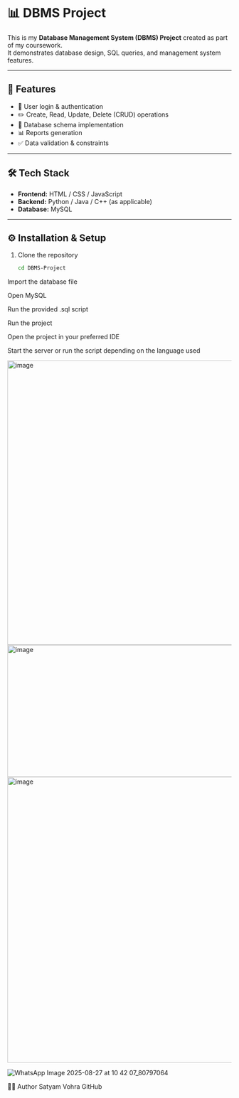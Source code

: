 # 📊 DBMS Project

This is my **Database Management System (DBMS) Project** created as part of my coursework.  
It demonstrates database design, SQL queries, and management system features.

---

## 🚀 Features
- 🔑 User login & authentication  
- ✏️ Create, Read, Update, Delete (CRUD) operations  
- 📂 Database schema implementation  
- 📊 Reports generation  
- ✅ Data validation & constraints  

---

## 🛠️ Tech Stack
- **Frontend:** HTML / CSS / JavaScript  
- **Backend:** Python / Java / C++ (as applicable)  
- **Database:** MySQL  

---

## ⚙️ Installation & Setup

1. Clone the repository  
   ```bash   [   git clone https://github.com/YOUR_USERNAME/DBMS-Project.git](https://github.com/Satyam-vohra/Denger.git)
   cd DBMS-Project
Import the database file

Open MySQL

Run the provided .sql script

Run the project

Open the project in your preferred IDE

Start the server or run the script depending on the language used


<img width="840" height="640" alt="image" src="https://github.com/user-attachments/assets/1d81ca49-a1e6-4f77-8a24-f2411aa745ce" />


<img width="630" height="297" alt="image" src="https://github.com/user-attachments/assets/fbe54eed-d547-40c2-a344-02c87d870a94" />


<img width="1841" height="643" alt="image" src="https://github.com/user-attachments/assets/8333d432-20d1-4fbd-9640-b2542fc560a2" />


![WhatsApp Image 2025-08-27 at 10 42 07_80797064](https://github.com/user-attachments/assets/15cafdaa-035b-4c43-b3d4-c43efd99c17d)


👨‍💻 Author
Satyam Vohra
GitHub
